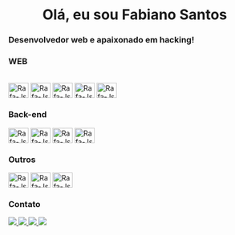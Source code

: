 <h1 align="center">
	Olá, eu sou Fabiano Santos
</h1>
<h3>
	Desenvolvedor web e apaixonado em hacking!
</h3>
<div style="display: inline_block">
	<h3>WEB</h3>
	<br />
	<img
		align="center"
		alt="Rafa-Js"
		height="30"
		width="40"
		src="https://cdn.jsdelivr.net/gh/devicons/devicon@latest/icons/html5/html5-plain.svg"
	/>
	<img
		align="center"
		alt="Rafa-Js"
		height="30"
		width="40"
		src="https://cdn.jsdelivr.net/gh/devicons/devicon@latest/icons/css3/css3-original.svg"
	/>
	<img
		align="center"
		alt="Rafa-Js"
		height="30"
		width="40"
		src="https://cdn.jsdelivr.net/gh/devicons/devicon@latest/icons/javascript/javascript-original.svg"
	/>
	<img
		align="center"
		alt="Rafa-Js"
		height="30"
		width="40"
		src="https://cdn.jsdelivr.net/gh/devicons/devicon@latest/icons/react/react-original.svg"
	/>
	<img
		align="center"
		alt="Rafa-Js"
		height="30"
		width="40"
		src="https://cdn.jsdelivr.net/gh/devicons/devicon@latest/icons/typescript/typescript-original.svg"
	/>
	<h3>Back-end</h3>
	<img
		align="center"
		alt="Rafa-Js"
		height="30"
		width="40"
		src="https://cdn.jsdelivr.net/gh/devicons/devicon@latest/icons/nodejs/nodejs-original-wordmark.svg"
	/>     
	<img
		align="center"
		alt="Rafa-Js"
		height="30"
		width="40"
		src="https://cdn.jsdelivr.net/gh/devicons/devicon@latest/icons/csharp/csharp-original.svg"
	/>
	<img
		align="center"
		alt="Rafa-Js"
		height="30"
		width="40"
		src="https://cdn.jsdelivr.net/gh/devicons/devicon@latest/icons/php/php-original.svg"
	/>
	<img
		align="center"
		alt="Rafa-Js"
		height="30"
		width="40"
		src="https://cdn.jsdelivr.net/gh/devicons/devicon@latest/icons/mysql/mysql-plain-wordmark.svg"
	/>     
	<h3>Outros</h3>
	<img
		align="center"
		alt="Rafa-Js"
		height="30"
		width="40"
		src="https://cdn.jsdelivr.net/gh/devicons/devicon@latest/icons/python/python-original.svg"
	/>
	<img
		align="center"
		alt="Rafa-Js"
		height="30"
		width="40"
		src="https://cdn.jsdelivr.net/gh/devicons/devicon@latest/icons/git/git-original.svg"
	/>
	<img
		align="center"
		alt="Rafa-Js"
		height="30"
		width="40"
		src="https://cdn.jsdelivr.net/gh/devicons/devicon@latest/icons/linux/linux-original.svg"
	/>
	</div>
<h3>Contato</h3>
<div style="display: inline_block">
	<a href="https://github.com/santosfabin" target="_blank">
		<img
			src="https://img.shields.io/badge/-GitHub-%23212C42?style=for-the-badge&logo=github&logoColor=white"
			target="_blank"
		/>
	</a>
	<a href="https://www.linkedin.com/in/santosfabin" target="_blank">
		<img
			src="https://img.shields.io/badge/-LinkedIn-%230077B5?style=for-the-badge&logo=linkedin&logoColor=white"
			target="_blank"
		/>
	</a>
	<a href="mailto:fsfabianosantos03@gmail.com">
		<img
			src="https://img.shields.io/badge/-Gmail-%23333?style=for-the-badge&logo=gmail&logoColor=white"
			target="_blank"
		/>
	</a>
	<a href="https://tryhackme.com/p/santosfabin" target="_blank">
		<img
			src="https://img.shields.io/badge/-TryHackMe-%23212C42?style=for-the-badge&logo=tryhackme&logoColor=white"
			target="_blank"
		/>
	</a>
	</a>
</div>
